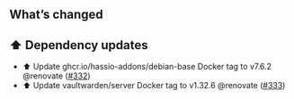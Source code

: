 ## What’s changed

## ⬆️ Dependency updates

- ⬆️ Update ghcr.io/hassio-addons/debian-base Docker tag to v7.6.2 @renovate ([#332](https://github.com/hassio-addons/addon-bitwarden/pull/332))
- ⬆️ Update vaultwarden/server Docker tag to v1.32.6 @renovate ([#333](https://github.com/hassio-addons/addon-bitwarden/pull/333))
